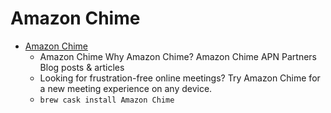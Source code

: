 # Amazon Chime
- [Amazon Chime](https://chime.aws/)
  -   Amazon Chime  Why Amazon Chime?  Amazon Chime APN Partners  Blog posts & articles
  - Looking for frustration-free online meetings? Try Amazon Chime for a new meeting experience on any device.
  - `brew cask install Amazon Chime`
